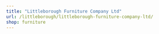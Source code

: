 ```yaml
---
title: "Littleborough Furniture Company Ltd"
url: /littleborough/littleborough-furniture-company-ltd/
shop: furniture
---
```

